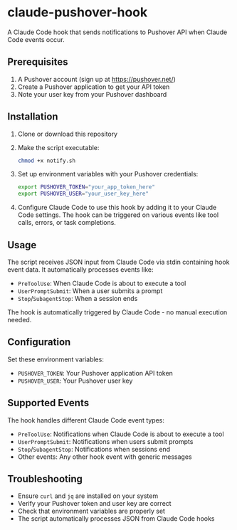 # claude-pushover-hook

A Claude Code hook that sends notifications to Pushover API when Claude Code events occur.

## Prerequisites

1. A Pushover account (sign up at https://pushover.net/)
2. Create a Pushover application to get your API token
3. Note your user key from your Pushover dashboard

## Installation

1. Clone or download this repository
2. Make the script executable:
   ```bash
   chmod +x notify.sh
   ```

3. Set up environment variables with your Pushover credentials:
   ```bash
   export PUSHOVER_TOKEN="your_app_token_here"
   export PUSHOVER_USER="your_user_key_here"
   ```

4. Configure Claude Code to use this hook by adding it to your Claude Code settings. The hook can be triggered on various events like tool calls, errors, or task completions.

## Usage

The script receives JSON input from Claude Code via stdin containing hook event data. It automatically processes events like:
- `PreToolUse`: When Claude Code is about to execute a tool
- `UserPromptSubmit`: When a user submits a prompt
- `Stop`/`SubagentStop`: When a session ends

The hook is automatically triggered by Claude Code - no manual execution needed.

## Configuration

Set these environment variables:
- `PUSHOVER_TOKEN`: Your Pushover application API token
- `PUSHOVER_USER`: Your Pushover user key

## Supported Events

The hook handles different Claude Code event types:
- `PreToolUse`: Notifications when Claude Code is about to execute a tool
- `UserPromptSubmit`: Notifications when users submit prompts
- `Stop`/`SubagentStop`: Notifications when sessions end
- Other events: Any other hook event with generic messages

## Troubleshooting

- Ensure `curl` and `jq` are installed on your system
- Verify your Pushover token and user key are correct
- Check that environment variables are properly set
- The script automatically processes JSON from Claude Code hooks